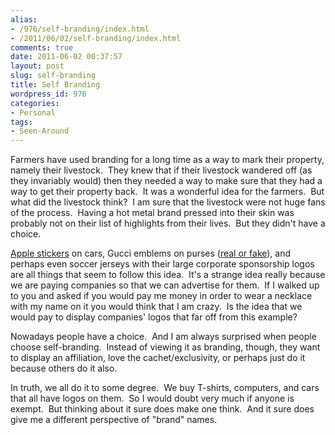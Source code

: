 ```yaml
---
alias:
- /976/self-branding/index.html
- /2011/06/02/self-branding/index.html
comments: true
date: 2011-06-02 00:37:57
layout: post
slug: self-branding
title: Self Branding
wordpress_id: 976
categories:
- Personal
tags:
- Seen-Around
---
```


Farmers have used branding for a long time as a way to mark their property, namely their livestock.  They knew that if their livestock wandered off (as they invariably would) then they needed a way to make sure that they had a way to get their property back.  It was a wonderful idea for the farmers.  But what did the livestock think?  I am sure that the livestock were not huge fans of the process.  Having a hot metal brand pressed into their skin was probably not on their list of highlights from their lives.  But they didn't have a choice.

[Apple stickers](http://www.goingthewongway.com/179/applegeeks-coachgirls/) on cars, Gucci emblems on purses ([real or fake](http://www.goingthewongway.com/70/even-worse-than-at-first-glance/)), and perhaps even soccer jerseys with their large corporate sponsorship logos are all things that seem to follow this idea.  It's a strange idea really because we are paying companies so that we can advertise for them.  If I walked up to you and asked if you would pay me money in order to wear a necklace with my name on it you would think that I am crazy.  Is the idea that we would pay to display companies' logos that far off from this example?

Nowadays people have a choice.  And I am always surprised when people  choose self-branding.  Instead of viewing it as branding, though, they want to display an affiliation, love the cachet/exclusivity, or perhaps just do it because  others do it also.

In truth, we all do it to some degree.  We buy T-shirts, computers, and cars that all have logos on them.  So I would doubt very much if anyone is exempt.  But thinking about it sure does make one think.  And it sure does give me a different perspective of "brand" names.
